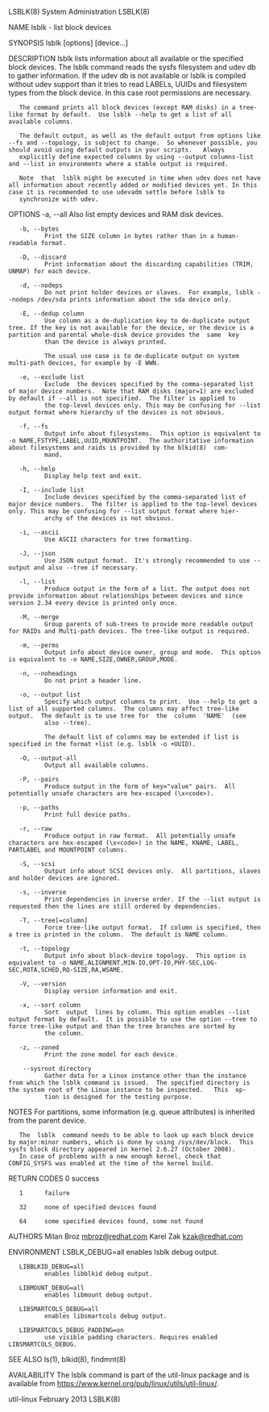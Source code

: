 LSBLK(8)                                                                                    System Administration                                                                                    LSBLK(8)

NAME
       lsblk - list block devices

SYNOPSIS
       lsblk [options] [device...]

DESCRIPTION
       lsblk  lists information about all available or the specified block devices.  The lsblk command reads the sysfs filesystem and udev db to gather information. If the udev db is not available or lsblk
       is compiled without udev support than it tries to read LABELs, UUIDs and filesystem types from the block device. In this case root permissions are necessary.

       The command prints all block devices (except RAM disks) in a tree-like format by default.  Use lsblk --help to get a list of all available columns.

       The default output, as well as the default output from options like --fs and --topology, is subject to change.  So whenever possible, you should avoid using default outputs in your scripts.   Always
       explicitly define expected columns by using --output columns-list and --list in environments where a stable output is required.

       Note  that  lsblk might be executed in time when udev does not have all information about recently added or modified devices yet. In this case it is recommended to use udevadm settle before lsblk to
       synchronize with udev.

OPTIONS
       -a, --all
              Also list empty devices and RAM disk devices.

       -b, --bytes
              Print the SIZE column in bytes rather than in a human-readable format.

       -D, --discard
              Print information about the discarding capabilities (TRIM, UNMAP) for each device.

       -d, --nodeps
              Do not print holder devices or slaves.  For example, lsblk --nodeps /dev/sda prints information about the sda device only.

       -E, --dedup column
              Use column as a de-duplication key to de-duplicate output tree. If the key is not available for the device, or the device is a partition and parental whole-disk device provides the  same  key
              than the device is always printed.

              The usual use case is to de-duplicate output on system multi-path devices, for example by -E WWN.

       -e, --exclude list
              Exclude  the devices specified by the comma-separated list of major device numbers.  Note that RAM disks (major=1) are excluded by default if --all is not specified.  The filter is applied to
              the top-level devices only. This may be confusing for --list output format where hierarchy of the devices is not obvious.

       -f, --fs
              Output info about filesystems.  This option is equivalent to -o NAME,FSTYPE,LABEL,UUID,MOUNTPOINT.  The authoritative information about filesystems and raids is provided by the blkid(8)  com‐
              mand.

       -h, --help
              Display help text and exit.

       -I, --include list
              Include devices specified by the comma-separated list of major device numbers.  The filter is applied to the top-level devices only. This may be confusing for --list output format where hier‐
              archy of the devices is not obvious.

       -i, --ascii
              Use ASCII characters for tree formatting.

       -J, --json
              Use JSON output format.  It's strongly recommended to use --output and also --tree if necessary.

       -l, --list
              Produce output in the form of a list. The output does not provide information about relationships between devices and since version 2.34 every device is printed only once.

       -M, --merge
              Group parents of sub-trees to provide more readable output for RAIDs and Multi-path devices. The tree-like output is required.

       -m, --perms
              Output info about device owner, group and mode.  This option is equivalent to -o NAME,SIZE,OWNER,GROUP,MODE.

       -n, --noheadings
              Do not print a header line.

       -o, --output list
              Specify which output columns to print.  Use --help to get a list of all supported columns.  The columns may affect tree-like output.  The default is to use tree for  the  column  'NAME'  (see
              also --tree).

              The default list of columns may be extended if list is specified in the format +list (e.g. lsblk -o +UUID).

       -O, --output-all
              Output all available columns.

       -P, --pairs
              Produce output in the form of key="value" pairs.  All potentially unsafe characters are hex-escaped (\x<code>).

       -p, --paths
              Print full device paths.

       -r, --raw
              Produce output in raw format.  All potentially unsafe characters are hex-escaped (\x<code>) in the NAME, KNAME, LABEL, PARTLABEL and MOUNTPOINT columns.

       -S, --scsi
              Output info about SCSI devices only.  All partitions, slaves and holder devices are ignored.

       -s, --inverse
              Print dependencies in inverse order. If the --list output is requested then the lines are still ordered by dependencies.

       -T, --tree[=column]
              Force tree-like output format.  If column is specified, then a tree is printed in the column.  The default is NAME column.

       -t, --topology
              Output info about block-device topology.  This option is equivalent to -o NAME,ALIGNMENT,MIN-IO,OPT-IO,PHY-SEC,LOG-SEC,ROTA,SCHED,RQ-SIZE,RA,WSAME.

       -V, --version
              Display version information and exit.

       -x, --sort column
              Sort  output  lines by column. This option enables --list output format by default.  It is possible to use the option --tree to force tree-like output and than the tree branches are sorted by
              the column.

       -z, --zoned
              Print the zone model for each device.

        --sysroot directory
              Gather data for a Linux instance other than the instance from which the lsblk command is issued.  The specified directory is the system root of the Linux instance to be inspected.   This  op‐
              tion is designed for the testing purpose.

NOTES
       For partitions, some information (e.g. queue attributes) is inherited from the parent device.

       The  lsblk  command needs to be able to look up each block device by major:minor numbers, which is done by using /sys/dev/block.  This sysfs block directory appeared in kernel 2.6.27 (October 2008).
       In case of problems with a new enough kernel, check that CONFIG_SYSFS was enabled at the time of the kernel build.

RETURN CODES
       0      success

       1      failure

       32     none of specified devices found

       64     some specified devices found, some not found

AUTHORS
       Milan Broz <mbroz@redhat.com>
       Karel Zak <kzak@redhat.com>

ENVIRONMENT
       LSBLK_DEBUG=all
              enables lsblk debug output.

       LIBBLKID_DEBUG=all
              enables libblkid debug output.

       LIBMOUNT_DEBUG=all
              enables libmount debug output.

       LIBSMARTCOLS_DEBUG=all
              enables libsmartcols debug output.

       LIBSMARTCOLS_DEBUG_PADDING=on
              use visible padding characters. Requires enabled LIBSMARTCOLS_DEBUG.

SEE ALSO
       ls(1), blkid(8), findmnt(8)

AVAILABILITY
       The lsblk command is part of the util-linux package and is available from https://www.kernel.org/pub/linux/utils/util-linux/.

util-linux                                                                                      February 2013                                                                                        LSBLK(8)

